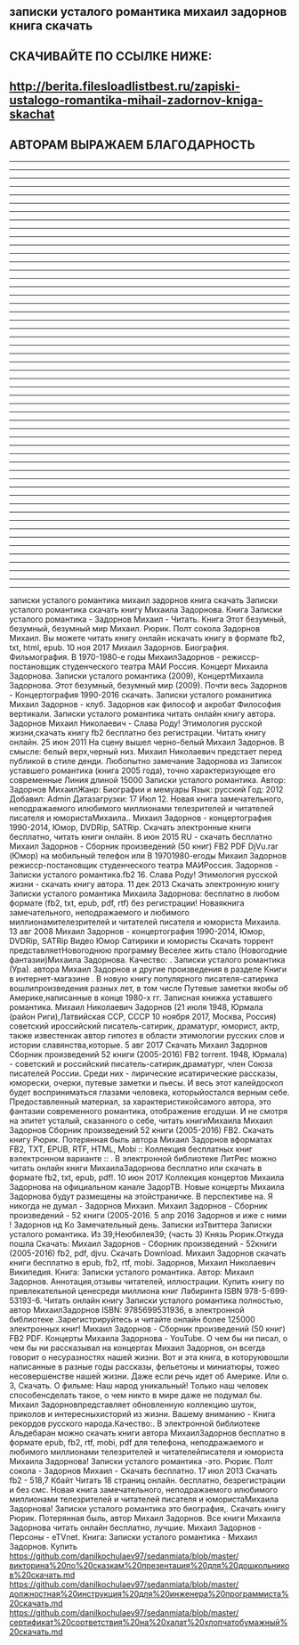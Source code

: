 записки усталого романтика михаил задорнов книга скачать
--------------------------------------------------
СКАЧИВАЙТЕ ПО ССЫЛКЕ НИЖЕ:
--------------------------------------------------
http://berita.filesloadlistbest.ru/zapiski-ustalogo-romantika-mihail-zadornov-kniga-skachat
--------------------------------------------------
АВТОРАМ ВЫРАЖАЕМ БЛАГОДАРНОСТЬ
--------------------------------------------------
--------------------------------------------------
--------------------------------------------------
--------------------------------------------------
--------------------------------------------------
--------------------------------------------------
--------------------------------------------------
--------------------------------------------------
--------------------------------------------------
--------------------------------------------------
--------------------------------------------------
--------------------------------------------------
--------------------------------------------------
--------------------------------------------------
--------------------------------------------------
--------------------------------------------------
--------------------------------------------------
--------------------------------------------------
--------------------------------------------------
--------------------------------------------------
--------------------------------------------------
--------------------------------------------------
--------------------------------------------------
--------------------------------------------------
--------------------------------------------------
--------------------------------------------------
--------------------------------------------------
--------------------------------------------------
--------------------------------------------------
--------------------------------------------------
--------------------------------------------------
--------------------------------------------------
--------------------------------------------------
--------------------------------------------------
--------------------------------------------------
--------------------------------------------------
--------------------------------------------------
--------------------------------------------------
--------------------------------------------------
--------------------------------------------------
--------------------------------------------------
--------------------------------------------------
--------------------------------------------------
--------------------------------------------------
--------------------------------------------------
--------------------------------------------------
--------------------------------------------------
--------------------------------------------------
--------------------------------------------------
--------------------------------------------------
--------------------------------------------------
--------------------------------------------------
--------------------------------------------------
записки усталого романтика михаил задорнов книга скачать Записки усталого романтика скачать книгу Михаила Задорнова. Книга Записки усталого романтика - Задорнов Михаил - Читать. Книга Этот безумный, безумный, безумный мир Михаил. Рюрик. Полт сокола Задорнов Михаил. Вы можете читать книгу онлайн искачать книгу в формате fb2, txt, html, epub. 10 ноя 2017  Михаил Задорнов. Биография. Фильмография.  В 1970-1980-е годы МихаилЗадорнов - режисср-постановщик студенческого театра МАИ Россия. Концерт Михаила Задорнова. Записки усталого романтика (2009), КонцертМихаила Задорнова. Этот безумный, безумный мир (2009). Почти весь Задорнов - Концертография  1990-2016 скачать. Записки усталого романитика  Михаил Задорнов - клуб. Задорнов как философ и акробат  Философия вертикали. Записки усталого романтика читать онлайн книгу автора. Задорнов Михаил Николаевич - Слава Роду! Этимология русской жизни,скачать книгу fb2 бесплатно без регистрации. Читать книгу онлайн. 25 июн 2011  На сцену вышел черно-белый Михаил Задорнов. В смысле: белый верх,черный низ.  Михаил Николаевич предстает перед публикой в стиле денди. Любопытно замечание Задорнова из Записок уставшего романтика (книга 2005 года), точно характеризующее его современные
Линия длиной 15000 Записки усталого романтика. Автор: Задорнов МихаилЖанр: Биографии и мемуары Язык: русский Год: 2012 Добавил: Admin Датазагрузки: 17 Июл 12. Новая книга замечательного, неподражаемого илюбимого миллионами телезрителей и читателей писателя и юмористаМихаила.. Михаил Задорнов - концертография 1990-2014, Юмор, DVDRip, SATRip. Скачать электронные книги бесплатно, читать книги онлайн. 8 июн 2015  RU - скачать бесплатно Михаил Задорнов - Сборник произведений (50 книг) FB2 PDF DjVu.rar (Юмор) на мобильный телефон или  В 19701980-егоды Михаил Задорнов  режисср-постановщик студенческого театра МАИРоссия.  Задорнов - Записки усталого романтика.fb2 16. Слава Роду! Этимология русской жизни - скачать книгу автора. 11 дек 2013  Скачать электронную книгу Записки усталого романтика Михаила Задорнова: бесплатно в любом формате (fb2, txt, epub, pdf, rtf) без регистрации! Новаякнига замечательного, неподражаемого и любимого миллионамителезрителей и читателей писателя и юмориста Михаила. 13 авг 2008  Михаил Задорнов - концертография 1990-2014, Юмор, DVDRip, SATRip  Видео Юмор Сатирики и юмористы  Скачать торрент  представляетНовогоднюю программу Веселее жить стало (Новогодние фантазии)Михаила Задорнова. Качество: . Записки усталого романтика (Ура). автора Михаил Задорнов и другие произведения в разделе Книги в интернет-магазине .  В новую книгу популярного писателя-сатирика вошлипроизведения разных лет, в том числе Путевые заметки якобы об Америке,написанные в конце 1980-х гг.  Записная книжка уставшего романтика. Михаил Николаевич Задорнов (21 июля 1948, Юрмала (район Риги),Латвийская ССР, СССР  10 ноября 2017, Москва, Россия)  советский ироссийский писатель-сатирик, драматург, юморист, актр, также известенкак автор гипотез в области этимологии русских слов и истории славянства,которые. 5 авг 2017  Скачать Михаил Задорнов  Сборник произведений 52 книги (2005-2016) FB2 torrent.  1948, Юрмала) - советский и российский писатель-сатирик,драматург, член Союза писателей России. Среди них - лирические исатирические рассказы, юморески, очерки, путевые заметки и пьесы. И весь этот калейдоскоп будет восприниматься глазами человека, которыйостался верным себе. Предоставленный материал, за характеристикойсамого автора,  это фантазии современного романтика, отображение егодуши. И не смотря на эпитет усталый, сказанного о себе, читать книгиМихаила
Михаил Задорнов  Сборник произведений 52 книги (2005-2016) FB2. Скачать книгу Рюрик. Потерянная быль автора Михаил Задорнов вформатах FB2, TXT, EPUB, RTF, HTML, Mobi :: Коллекция бесплатных книг вэлектронном варианте :: . В электронной библиотеке ЛитРес можно читать онлайн книги МихаилаЗадорнова бесплатно или скачать в формате fb2, txt, epub, pdf!. 10 июн 2017  Коллекция концертов Михаила Задорнова на официальном канале ЗадорТВ. Новые концерты Михаила Задорнова будут размещены на этойстраничке. В перспективе на. Я никогда не думал - Задорнов Михаил. Михаил Задорнов - Сборник произведений - 52 книги (2005-2016. 5 апр 2016  Задорнов и иже с ними ! Задорнов нд Кo Замечательный день. Записки изТвиттера Записки усталого романтика. Из 39;Hеюбилея39; (часть 3) Князь Рюрик.Откуда пошла  Скачать: Михаил Задорнов - Сборник произведений - 52книги (2005-2016) fb2, pdf, djvu. Скачать  Download. Михаил Задорнов  скачать книги бесплатно в epub, fb2, rtf, mobi. Задорнов, Михаил Николаевич  Википедия. Книга: Записки усталого романтика. Автор: Михаил Задорнов. Аннотация,отзывы читателей, иллюстрации. Купить книгу по привлекательной ценесреди миллиона книг Лабиринта  ISBN 978-5-699-53193-6. Читать онлайн книгу Записки усталого романтика полностью, автор МихаилЗадорнов ISBN: 9785699531936, в электронной библиотеке .Зарегистрируйтесь и читайте онлайн более 125000 электронных книг!
Михаил Задорнов - Сборник произведений (50 книг) FB2 PDF. Концерты Михаила Задорнова - YouTube. О чем бы ни писал, о чем бы ни рассказывал на концертах Михаил Задорнов, он всегда говорит о несуразностях нашей жизни. Вот и эта книга, в которуювошли написанные в разные годы рассказы, фельетоны и миниатюры, тожео несовершенстве нашей жизни. Даже если речь идет об Америке. Или о. 3, Скачать. О фильме: Наш народ уникальный! Только наш человек способенсделать такое, о чем никто в мире даже не подумал бы. Михаил Задорновпредставляет обновленную коллекцию шуток, приколов и интересныхисторий из жизни. Вашему вниманию - Книга рекордов русского народа.Качество:. В электронной библиотеке Альдебаран можно скачать книги автора МихаилЗадорнов бесплатно в формате epub, fb2, rtf, mobi, pdf для телефона, неподражаемого и любимого миллионами телезрителей и читателейписателя и юмориста Михаила Задорнова! Записки усталого романтика -это. Рюрик. Полт сокола - Задорнов Михаил - Скачать бесплатно. 17 июл 2013  Cкачать fb2 - 518,7 Кбайт Читать 18 страниц онлайн. бесплатно, безрегистрации и без смс. Новая книга замечательного, неподражаемого илюбимого миллионами телезрителей и читателей писателя и юмористаМихаила Задорнова! Записки усталого романтика  это биография,. Скачать книгу Рюрик. Потерянная быль, автор Михаил Задорнов. Все книги Михаила Задорнова читать онлайн бесплатно, лучшие. Михаил Задорнов - Персоны - eTVnet. Книга: Записки усталого романтика - Михаил Задорнов. Купить
https://github.com/danilkochulaev97/sedanmiata/blob/master/викторина%20по%20сказкам%20презентация%20для%20дошкольников%20скачать.md
https://github.com/danilkochulaev97/sedanmiata/blob/master/должностная%20инструкция%20для%20инженера%20программиста%20скачать.md
https://github.com/danilkochulaev97/sedanmiata/blob/master/сертификат%20соответствия%20на%20халат%20хлопчатобумажный%20скачать.md